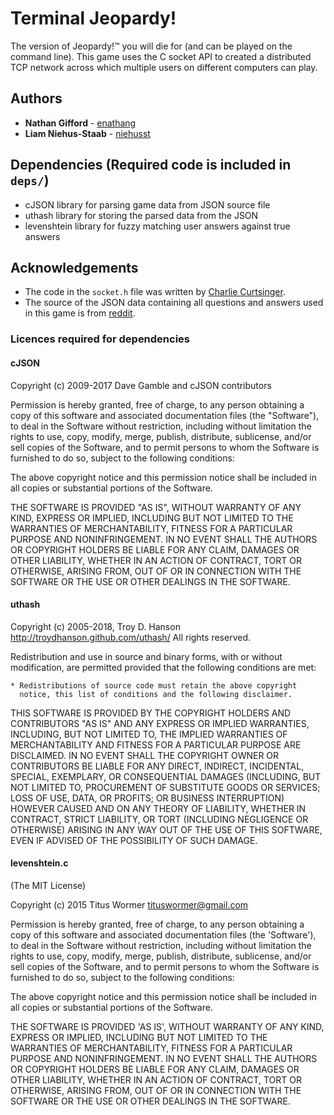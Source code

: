 # Terminal Jeopardy!

The version of Jeopardy!™ you will die for (and can be played on the command line).
This game uses the C socket API to created a distributed TCP network across which multiple users on different computers can play.

## Authors
* **Nathan Gifford** - [enathang](https://github.com/enathang)
* **Liam Niehus-Staab** - [niehusst](https://github.com/niehusst)

## Dependencies (Required code is included in `deps/`)
* cJSON library for parsing game data from JSON source file
* uthash library for storing the parsed data from the JSON
* levenshtein library for fuzzy matching user answers against true answers

## Acknowledgements
* The code in the `socket.h` file was written by [Charlie Curtsinger](https://github.com/ccurtsinger).
* The source of the JSON data containing all questions and answers used in this game is from [reddit](https://www.reddit.com/r/datasets/comments/1uyd0t/200000_jeopardy_questions_in_a_json_file/).

### Licences required for dependencies
#### cJSON
Copyright (c) 2009-2017 Dave Gamble and cJSON contributors

Permission is hereby granted, free of charge, to any person obtaining a copy of this software and associated documentation files (the "Software"), to deal in the Software without restriction, including without limitation the rights to use, copy, modify, merge, publish, distribute, sublicense, and/or sell copies of the Software, and to permit persons to whom the Software is furnished to do so, subject to the following conditions:

The above copyright notice and this permission notice shall be included in all copies or substantial portions of the Software.

THE SOFTWARE IS PROVIDED "AS IS", WITHOUT WARRANTY OF ANY KIND, EXPRESS OR IMPLIED, INCLUDING BUT NOT LIMITED TO THE WARRANTIES OF MERCHANTABILITY, FITNESS FOR A PARTICULAR PURPOSE AND NONINFRINGEMENT. IN NO EVENT SHALL THE AUTHORS OR COPYRIGHT HOLDERS BE LIABLE FOR ANY CLAIM, DAMAGES OR OTHER LIABILITY, WHETHER IN AN ACTION OF CONTRACT, TORT OR OTHERWISE, ARISING FROM, OUT OF OR IN CONNECTION WITH THE SOFTWARE OR THE USE OR OTHER DEALINGS IN THE SOFTWARE.


#### uthash 
Copyright (c) 2005-2018, Troy D. Hanson  http://troydhanson.github.com/uthash/
All rights reserved.

Redistribution and use in source and binary forms, with or without
modification, are permitted provided that the following conditions are met:

    * Redistributions of source code must retain the above copyright
      notice, this list of conditions and the following disclaimer.

THIS SOFTWARE IS PROVIDED BY THE COPYRIGHT HOLDERS AND CONTRIBUTORS "AS
IS" AND ANY EXPRESS OR IMPLIED WARRANTIES, INCLUDING, BUT NOT LIMITED
TO, THE IMPLIED WARRANTIES OF MERCHANTABILITY AND FITNESS FOR A
PARTICULAR PURPOSE ARE DISCLAIMED. IN NO EVENT SHALL THE COPYRIGHT OWNER
OR CONTRIBUTORS BE LIABLE FOR ANY DIRECT, INDIRECT, INCIDENTAL, SPECIAL,
EXEMPLARY, OR CONSEQUENTIAL DAMAGES (INCLUDING, BUT NOT LIMITED TO,
PROCUREMENT OF SUBSTITUTE GOODS OR SERVICES; LOSS OF USE, DATA, OR
PROFITS; OR BUSINESS INTERRUPTION) HOWEVER CAUSED AND ON ANY THEORY OF
LIABILITY, WHETHER IN CONTRACT, STRICT LIABILITY, OR TORT (INCLUDING
NEGLIGENCE OR OTHERWISE) ARISING IN ANY WAY OUT OF THE USE OF THIS
SOFTWARE, EVEN IF ADVISED OF THE POSSIBILITY OF SUCH DAMAGE.


#### levenshtein.c
(The MIT License)

Copyright (c) 2015 Titus Wormer <tituswormer@gmail.com>

Permission is hereby granted, free of charge, to any person obtaining
a copy of this software and associated documentation files (the
'Software'), to deal in the Software without restriction, including
without limitation the rights to use, copy, modify, merge, publish,
distribute, sublicense, and/or sell copies of the Software, and to
permit persons to whom the Software is furnished to do so, subject to
the following conditions:

The above copyright notice and this permission notice shall be
included in all copies or substantial portions of the Software.

THE SOFTWARE IS PROVIDED 'AS IS', WITHOUT WARRANTY OF ANY KIND,
EXPRESS OR IMPLIED, INCLUDING BUT NOT LIMITED TO THE WARRANTIES OF
MERCHANTABILITY, FITNESS FOR A PARTICULAR PURPOSE AND NONINFRINGEMENT.
IN NO EVENT SHALL THE AUTHORS OR COPYRIGHT HOLDERS BE LIABLE FOR ANY
CLAIM, DAMAGES OR OTHER LIABILITY, WHETHER IN AN ACTION OF CONTRACT,
TORT OR OTHERWISE, ARISING FROM, OUT OF OR IN CONNECTION WITH THE
SOFTWARE OR THE USE OR OTHER DEALINGS IN THE SOFTWARE.
